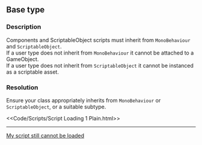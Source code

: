 ## Base type
### Description
Components and ScriptableObject scripts must inherit from `MonoBehaviour` and `ScriptableObject`.  
If a user type does not inherit from `MonoBehaviour` it cannot be attached to a GameObject.  
If a user type does not inherit from `ScriptableObject` it cannot be instanced as a scriptable asset.  

### Resolution
Ensure your class appropriately inherits from `MonoBehaviour` or `ScriptableObject`, or a suitable subtype.  

<<Code/Scripts/Script Loading 1 Plain.html>>  

---  
[My script still cannot be loaded](4%20Script%20Loading.md)